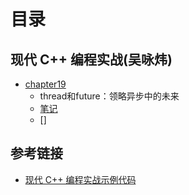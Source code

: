 # 目录

## 现代 C++ 编程实战(吴咏炜)

- [chapter19](chapter19)
    - thread和future：领略异步中的未来
    - [笔记](chapter19/readme.md)
    - []

## 参考链接

- [现代 C++ 编程实战示例代码](https://github.com/adah1972/geek_time_cpp)